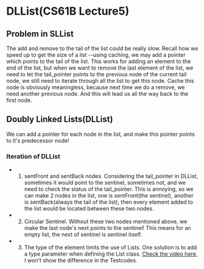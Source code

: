 # DLList(CS61B Lecture5)

## Problem in SLList

The add and remove to the tail of the list could be really slow. Recall how we speed up to get the size of a list --using caching, we may add a pointer which points to the tail of the list. This works for adding an element to the end of the list, but when we want to remove the last element of the list, we need to let the tail_pointer points to the previous node of the current tail node, we still need to iterate through all the list to get this node. Cache this node is obviously meaningless, because next time we do a remove, we need another previous node. And this will lead us all the way back to the first node.

## Doubly Linked Lists(DLList)

We can add a pointer for each node in the list, and make this pointer points to it's predecessor node!

### Iteration of DLList

* 1. sentFront and sentBack nodes. Considering the tail_pointer in DLList, sometimes it would point to the sentinel, sometimes not, and we need to check the status of the tail_pointer. This is annoying, so we can make 2 nodes in the list, one is sentFront(the sentinel), another is sentBack(always the tail of the list), then every element added to the list would be located between these two nodes.
* 2. Circular Sentinel. Without these two nodes mentioned above, we make the last node's next points to the sentinel! This means for an empty list, the next of sentinel is sentinel itself.
* 3. The type of the element limits the use of Lists. One solution is to add a type parameter when defining the List class. [Check the video here](https://www.youtube.com/watch?v=Xt4dKEUokz4&list=PL8FaHk7qbOD5Gy1o06RRilCqv0So31lJt&index=4), I won't show the difference in the Testcodes.
